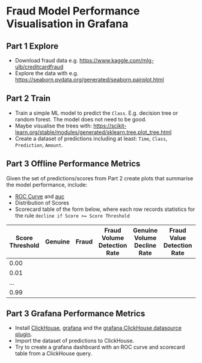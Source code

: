 # Fraud Model Performance Visualisation in Grafana

## Part 1 Explore

* Download fraud data e.g. https://www.kaggle.com/mlg-ulb/creditcardfraud
* Explore the data with e.g. https://seaborn.pydata.org/generated/seaborn.pairplot.html

## Part 2 Train

* Train a simple ML model to predict the `Class`. E.g. decision tree or random forest. The model does not need to be good.
* Maybe visualise the trees with: https://scikit-learn.org/stable/modules/generated/sklearn.tree.plot_tree.html
* Create a dataset of predictions including at least: `Time`, `Class`, `Prediction`, `Amount`. 

## Part 3 Offline Performance Metrics

Given the set of predictions/scores from Part 2 create plots that summarise the model performance, include:
* [ROC Curve](https://scikit-learn.org/stable/modules/generated/sklearn.metrics.roc_curve.html) and [auc](https://scikit-learn.org/stable/modules/generated/sklearn.metrics.auc.html#sklearn.metrics.auc)
* Distribution of Scores
* Scorecard table of the form below, where each row records statistics for the rule `decline if Score >= Score Threshold`
 
 | Score Threshold | Genuine | Fraud | Fraud Volume Detection Rate | Genuine Volume Decline Rate | Fraud Value Detection Rate | Genuine Value Decline Rate |
 | --- | --- | --- | --- | --- | --- | --- |
 | 0.00 | 
 | 0.01 |
 | ... |
 | 0.99 | 
  
## Part 3 Grafana Performance Metrics

* Install [ClickHouse](https://clickhouse.tech/), [grafana](https://grafana.com/) and the [grafana ClickHouse datasource plugin](https://grafana.com/grafana/plugins/vertamedia-clickhouse-datasource).
* Import the dataset of predictions to ClickHouse.
* Try to create a grafana dashboard with an ROC curve and scorecard table from a ClickHouse query. 
